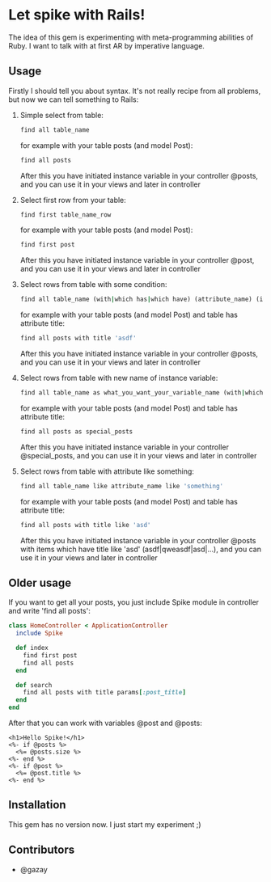 # Let spike with Rails!

The idea of this gem is experimenting with meta-programming abilities of Ruby. I want to talk with at first AR by imperative language.

## Usage

Firstly I should tell you about syntax. It's not really recipe from all problems, but now we can tell something to Rails:

1.  Simple select from table:

    ```ruby
    find all table_name
    ```

    for example with your table posts (and model Post):

    ```ruby
    find all posts
    ```

    After this you have initiated instance variable in your controller @posts, and you can use it in your views and later in controller

2.  Select first row from your table:

    ```ruby
    find first table_name_row
    ```

    for example with your table posts (and model Post):

    ```ruby
    find first post
    ```

    After this you have initiated instance variable in your controller @post, and you can use it in your views and later in controller

3.  Select rows from table with some condition:

    ```ruby
    find all table_name (with|which has|which have) (attribute_name) (id as numeric|'string in quotes')
    ```

    for example with your table posts (and model Post) and table has attribute title:

    ```ruby
    find all posts with title 'asdf'
    ```

    After this you have initiated instance variable in your controller @posts, and you can use it in your views and later in controller

4.  Select rows from table with new name of instance variable:

    ```ruby
    find all table_name as what_you_want_your_variable_name (with|which has|which have) (attribute_name) (id as numeric|'string in quotes')
    ```

    for example with your table posts (and model Post) and table has attribute title:

    ```ruby
    find all posts as special_posts
    ```

    After this you have initiated instance variable in your controller @special_posts, and you can use it in your views and later in controller

5.  Select rows from table with attribute like something:

    ```ruby
    find all table_name like attribute_name like 'something'
    ```

    for example with your table posts (and model Post) and table has attribute title:

    ```ruby
    find all posts with title like 'asd'
    ```

    After this you have initiated instance variable in your controller @posts with items which have title like 'asd' (asdf|qweasdf|asd|...), and you can use it in your views and later in controller

## Older usage

If you want to get all your posts, you just include Spike module in controller and write 'find all posts':

```ruby
class HomeController < ApplicationController
  include Spike

  def index
    find first post
    find all posts
  end

  def search
    find all posts with title params[:post_title]
  end
end
```

After that you can work with variables @post and @posts:

```erb
<h1>Hello Spike!</h1>
<%- if @posts %>
  <%= @posts.size %>
<%- end %>
<%- if @post %>
  <%= @post.title %>
<%- end %>
```

## Installation

This gem has no version now. I just start my experiment ;)

## Contributors

* @gazay
